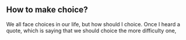 ## How to make choice?

We all face choices in our life, but how should I choice. Once I heard a quote, which is  saying that we should choice the more difficulty one,
